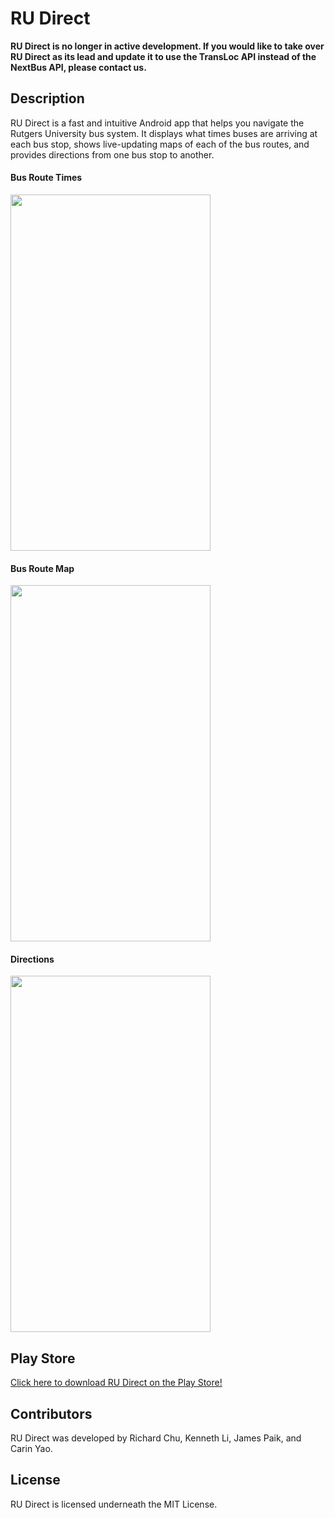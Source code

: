 # RU Direct

**RU Direct is no longer in active development. If you would like to take over RU Direct as its lead and update it to use the TransLoc API instead of the NextBus API, please contact us.**

## Description
RU Direct is a fast and intuitive Android app that helps you navigate the Rutgers University bus system. It displays what times buses are arriving at each bus stop, shows live-updating maps of each of the bus routes, and provides directions from one bus stop to another.

#### Bus Route Times
<img src="https://raw.githubusercontent.com/churichard/ru-direct/master/gifs/route_times.gif" width="320px" height="570px">

#### Bus Route Map
<img src="https://raw.githubusercontent.com/churichard/ru-direct/master/gifs/route_map.gif" width="320px" height="570px">

#### Directions
<img src="https://raw.githubusercontent.com/churichard/ru-direct/master/gifs/directions.gif" width="320px" height="570px">

## Play Store
[Click here to download RU Direct on the Play Store!](https://play.google.com/store/apps/details?id=org.rudirect.android)

## Contributors
RU Direct was developed by Richard Chu, Kenneth Li, James Paik, and Carin Yao.

## License
RU Direct is licensed underneath the MIT License.